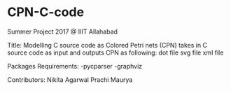 # CPN-C-code
Summer Project 2017 @ IIIT Allahabad

Title: Modelling C source code as Colored Petri nets (CPN)
takes in C source code as input and outputs CPN as following:
dot file
svg file
xml file

Packages Requirements: 
-pycparser
-graphviz


Contributors:
Nikita Agarwal
Prachi Maurya

